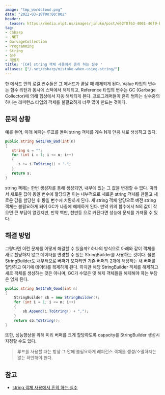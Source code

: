 ```yaml
---
image: "tmp_wordcloud.png"
date: "2022-03-18T00:00:00Z"
header:
  teaser: https://media.vlpt.us/images/jinuku/post/e62f8f63-4001-46f9-b811-dc6f62f0828e/40cc3e52-745d-48b8-8a09-02c21efc36e5.png
tag:
- CSharp
- .NET
- GarvageCollection
- Programming
- String
- 실수
- 개발자
title: '[C#] string 객체 사용에서 흔히 하는 실수 '
aliases: ["/.net/csharp/mistake-when-using-string/"]
---
```


한 메서드 안의 로컬 변수들은 그 메서드가 끝날 때 해제되게 된다. Value 타입의 변수는 함수 리턴과 동시에 스택에서 해제되고, Reference 타입의 변수는 GC (Garbage Collector)에 의해 힙상에서 자동 해제되게 된다. 프로그래머들이 흔히 범하는 실수중의 하나는 레퍼런스 타입의 객체를 불필요하게 너무 많이 만드는 것이다.

## 문제 상황

예를 들어, 아래 예제는 루프를 돌며 string 객체를 계속 N개 만큼 새로 생성하고 있다.

```csharp
public string Get1ToN_Bad(int n)
{
   string s = "";
   for (int i = 1; i <= n; i++)
   {
      s += i.ToString() + ".";
   }
   return s;
}
```

string 객체는 한번 생성자를 통해 생성되면, 내부에 있는 그 값을 변경할 수 없다. 따라서 새로운 값이 동일 변수에 할당되면 이는 내부적으로 새로운 string 객체를 만들고 새로운 값을 할당한 후 동일 변수에 치환하게 된다. 새 string 객체 할당으로 예전 string 객체는 불필요하게 되어 GC가 나중에 해제하게 된다. 만약 위의 함수에서 N의 값이 작으면 큰 부담이 없겠지만, 만약 백만, 천만등 으로 커진다면 성능에 문제를 가져올 수 있다.

## 해결 방법

그렇다면 이런 문제를 어떻게 해결할 수 있을까? 하나의 방식으로 아래와 같이 객체를 새로 할당하지 않고 데이타를 변경할 수 있는 StringBuilder를 사용하는 것이다. 물론 StringBuilder도 내부적으로 버퍼가 모자라면 기존 버퍼의 2개에 해당하는 새 버퍼를 할당하고 여기에 데이타를 복제하게 된다. 하지만 해당 StringBuilder 객체를 해제하고 새로 객체를 생성하는 것은 아니며, GC가 수많은 옛 해제 객체들을 해제해야 하는 부담은 없게 된다.

```csharp
public string Get1ToN_Good(int n)
{
    StringBuilder sb = new StringBuilder();
    for (int i = 1; i <= n; i++)
    {
        sb.Append(i.ToString() + ",");
    }
    return sb.ToString();
}
```

또한, 성능향상을 위해 미리 버퍼를 크게 할당하도록 capacity를 StringBuilder 생성시 지정할 수도 있다.

> 루프를 사용할 때는 항상 그 안에 불필요하게 레퍼런스 객체를 생성/소멸하지는 않는 확인해야 한다.

## 참고

* [string 객체 사용에서 흔히 하는 실수](https://www.csharpstudy.com/Mistake/Article/3)